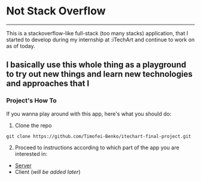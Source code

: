 # Not Stack Overflow

---
This is a stackoverflow-like full-stack (too many stacks) application, that I started to develop during my 
internship at :iTechArt and continue to work on as of today. 

I basically use this whole thing as a playground to try out new things and learn new technologies and approaches 
that I
---

### Project's How To

If you wanna play around with this app, here's what you should do:

1. Clone the repo 
```
git clone https://github.com/Timofei-Benko/itechart-final-project.git
```

2. Proceed to instructions according to which part of the app you are interested in: 
* [Server](server/rest/README.md)
* Client (_will be added later_)
